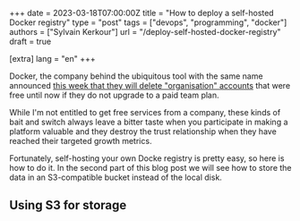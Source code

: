 +++
date = 2023-03-18T07:00:00Z
title = "How to deploy a self-hosted Docker registry"
type = "post"
tags = ["devops", "programming", "docker"]
authors = ["Sylvain Kerkour"]
url = "/deploy-self-hosted-docker-registry"
draft = true

[extra]
lang = "en"
+++

<!--
https://chat.openai.com/chat/ec66325b-9805-4be0-b0cb-9103f622ffc2
https://docs.docker.com/registry/configuration/#auth
https://docs.docker.com/registry/spec/auth/token/
https://docs.docker.com/registry/recipes/nginx/
https://httptoolkit.com/blog/docker-image-registry-facade/
-->

Docker, the company behind the ubiquitous tool with the same name announced [this week that they will delete "organisation" accounts](https://www.docker.com/blog/we-apologize-we-did-a-terrible-job-announcing-the-end-of-docker-free-teams/) that were free until now if they do not upgrade to a paid team plan.

While I'm not entitled to get free services from a company, these kinds of bait and switch always leave a bitter taste when you participate in making a platform valuable and they destroy the trust relationship when they have reached their targeted growth metrics.

Fortunately, self-hosting your own Docke registry is pretty easy, so here is how to do it. In the second part of this blog post we will see how to store the data in an S3-compatible bucket instead of the local disk.

## Using S3 for storage
